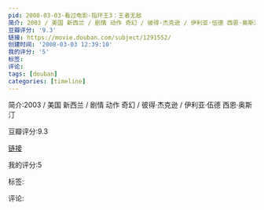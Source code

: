 ```yaml
---
pid: 2008-03-03-看过电影-指环王3：王者无敌
简介: 2003 / 美国 新西兰 / 剧情 动作 奇幻 / 彼得·杰克逊 / 伊利亚·伍德 西恩·奥斯汀
豆瓣评分: '9.3'
链接: https://movie.douban.com/subject/1291552/
创建时间: '2008-03-03 12:39:10'
我的评分: '5'
标签:
评论:
tags: [douban]
categories: [timeline]
---
```

简介:2003 / 美国 新西兰 / 剧情 动作 奇幻 / 彼得·杰克逊 / 伊利亚·伍德 西恩·奥斯汀

豆瓣评分:9.3

[链接](https://movie.douban.com/subject/1291552/)

我的评分:5

标签:

评论:

